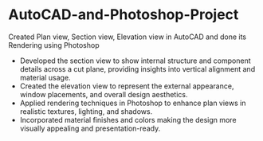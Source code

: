 # AutoCAD-and-Photoshop-Project
Created Plan view, Section view, Elevation view in AutoCAD and done its Rendering using Photoshop

- Developed the section view to show internal structure and component details across a cut plane, providing insights into vertical alignment and material usage.
- Created the elevation view to represent the external appearance, window placements, and overall design aesthetics.
- Applied rendering techniques in Photoshop to enhance plan views in realistic textures, lighting, and shadows.
- Incorporated material finishes and colors making the design more visually appealing and presentation-ready.
